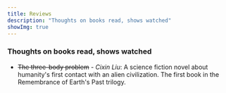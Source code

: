 ```yaml
---
title: Reviews
description: "Thoughts on books read, shows watched"
showImg: true
---
```


### Thoughts on books read, shows watched

- ~~The three-body problem~~ *- Cixin Liu*: A science fiction novel about humanity's first contact with an alien civilization. The first book in the Remembrance of Earth's Past trilogy.
<!-- -  The dark forest *- Cixin Liu*: The second book in the Remembrance of Earth's Past trilogy, about humanity's response to an alien invasion.
-  Dune *- Frank Herbert*: A science fiction novel about the desert planet Arrakis and its valuable spice melange.  -->

<!-- *Pending:*

-  The hitchhiker's guide to the galaxy *- Douglas Adams*
-  All the light we cannot see *- Anthony Doerr*
-  Ichigo Ichie *- Hector Garcia and Francesc Miralles*
-  Death's end *- Cixin Liu* 
-  The restaurant at the end of the universe *- Douglas Adams*
-  Life, the universe and everything *- Douglas Adams*
-  So long, and thanks for all the fish *- Douglas Adams*
-  Mostly harmless *- Douglas Adams*
-  And another thing... *- Eoin Colfer* -->

<!-- ##### Watching -->

<!-- 
- **Severance** *- Dan Erickson*: A thriller series about a company that surgically divides employees' work and personal lives.

-   **Better Call Saul** *- Vince Gilligan*: A prequel to Breaking Bad, about the life of Jimmy McGill, a small-time lawyer who eventually becomes the sleazy lawyer Saul Goodman.

- ~~**The Marvelous Mrs. Maisel**~~ *- Amy Sherman-Palladino*: A comedy-drama series about a housewife who becomes a stand-up comedian in the 1950s.

	This show feels like a breath of fresh air. The writing is sharp, the characters are well-developed, and the acting is top-notch. Midge's wins feel personal here, well-deserved. Running parallels, Midge's journey feels like building something from 0 to 1. 

- ~~**Ted Lasso**~~ *- Bill Lawrence*: A comedy-drama series that follows an American football coach who is hired to manage an English football team.

	There's something about this show that makes you feel so, so good. The characters are really well-written, sharp, each fraught with their own insecurities and vulnerabilities. The writing is top-notch, the humor is on point, and the story is heartwarming. The show is about kindness, empathy, and the power of positivity. It's a reminder that sometimes, all you need is a little bit of optimism to make things better.

- ~~Paatal Lok~~ *- Sudip Sharma*: A crime drama about a cynical inspector who investigates a high-profile case involving Nagaland and it's political and social issues. In this season, Inspector Hathi Ram Chaudhary (Jaideep Ahlawat) returns to tackle a complex case that intertwines political intrigue with personal vendettas.
	
	There's a lot to unpack in this show. The story development is slightly slow, but it is worth the wait. A really good Indie-crime drama that delves into the dark underbelly of society. 


-   The Bear *- Christopher Storer*: A dark comedy about an award-winning chef who returns to his hometown of Chicago to manage the chaotic kitchen at his deceased brother's sandwich shop.  -->


<!-- *Pending:*

-   Attack on Titan *- Hajime Isayama*: An anime about humanity's fight against giant humanoid creatures known as Titans.
-   Shogun *- James Clavell*: A miniseries based on the novel of the same name, about an English sailor who becomes a samurai in feudal Japan.
-   The Mandalorian *- Jon Favreau*: A Star Wars series set after the fall of the Empire, following the adventures of a lone bounty hunter in the outer reaches of the galaxy. -->

<!--Left somewhere in between, yet to pick up:-     The Witcher *- Lauren Schmidt Hissrich*: A fantasy series based on the book series of the same name by Andrzej Sapkowski.-   Peaky Blinders *- Steven Knight*: A crime drama set in post-WWI Birmingham, UK.-   Shameless *- Paul Abbott*: A comedy-drama about a dysfunctional family.-   Sweet Tooth *- Jim Mickle*: A post-apocalyptic fairy tale about a hybrid animal-human child.-   Farzi *- Raj Nidimoru and Krishna D.K.*: A crime thriller set in Mumbai, India about a con artist replicating currency notes.-->
